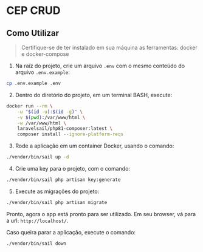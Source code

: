 # CEP CRUD

## Como Utilizar

> Certifique-se de ter instalado em sua máquina as ferramentas: docker e docker-compose

1. Na raíz do projeto, crie um arquivo `.env` com o mesmo conteúdo do arquivo `.env.example`:

```bash
cp .env.example .env
```

2. Dentro do diretório do projeto, em um terminal BASH, execute:

```bash
docker run --rm \
    -u "$(id -u):$(id -g)" \
    -v $(pwd):/var/www/html \
    -w /var/www/html \
    laravelsail/php81-composer:latest \
    composer install --ignore-platform-reqs
```

3. Rode a aplicação em um container Docker, usando o comando:

```bash
./vendor/bin/sail up -d
```

4. Crie uma key para o projeto, com o comando:

```bash
./vendor/bin/sail php artisan key:generate
```

5. Execute as migrações do projeto:

```bash
./vendor/bin/sail php artisan migrate
```

Pronto, agora o app está pronto para ser utilizado. Em seu browser, vá para a url: `http://localhost/`.

Caso queira parar a aplicação, execute o comando:

```bash
./vendor/bin/sail down
```
